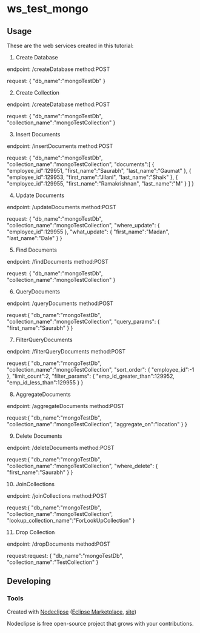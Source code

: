 

# ws_test_mongo



## Usage
These are the web services created in this tutorial:

1. Create Database

endpoint: /createDatabase
method:POST

request: {
  "db_name":"mongoTestDb"
}

2. Create Collection

endpoint: /createDatabase
method:POST

request: {
  "db_name":"mongoTestDb",
  "collection_name":"mongoTestCollection"
}

3. Insert Documents

endpoint: /insertDocuments
method:POST

request: {
  "db_name":"mongoTestDb",
  "collection_name":"mongoTestCollection",
  "documents":[
  	{
  		"employee_id":129951,
  		"first_name":"Saurabh",
  		"last_name":"Gaumat"
  	},
  	{
  		"employee_id":129953,
  		"first_name":"Jilani",
  		"last_name":"Shaik"
  	},
  	{
  		"employee_id":129955,
  		"first_name":"Ramakrishnan",
  		"last_name":"M"
  	}
  ]
}

4. Update Documents

endpoint: /updateDocuments
method:POST

request: {
  "db_name":"mongoTestDb",
  "collection_name":"mongoTestCollection",
  "where_update":
  {
  	"employee_id":129955
  },
  "what_update":
  {
  	"first_name":"Madan",
  	"last_name":"Dale"
  }
}

5. Find Documents

endpoint: /findDocuments
method:POST

request: {
  "db_name":"mongoTestDb",
  "collection_name":"mongoTestCollection"
}

6. QueryDocuments

endpoint: /queryDocuments
method:POST

request:{
  "db_name":"mongoTestDb",
  "collection_name":"mongoTestCollection",
  "query_params":
  {
  	"first_name":"Saurabh"
  }
}

7. FilterQueryDocuments

endpoint: /filterQueryDocuments
method:POST

request:{
  "db_name":"mongoTestDb",
  "collection_name":"mongoTestCollection",
  "sort_order":
  {
  	"employee_id":-1
  },
  "limit_count":2,
  "filter_params":
  {
  	"emp_id_greater_than":129952,
  	"emp_id_less_than":129955
  }
}

8. AggregateDocuments

endpoint: /aggregateDocuments
method:POST

request:{
  "db_name":"mongoTestDb",
  "collection_name":"mongoTestCollection",
  "aggregate_on":"location"
  }
}

9. Delete Documents

endpoint: /deleteDocuments
method:POST

request:{
  "db_name":"mongoTestDb",
  "collection_name":"mongoTestCollection",
  "where_delete":
  {
  	"first_name":"Saurabh"
  }
}

10. JoinCollections

endpoint: /joinCollections
method:POST

request:{
  "db_name":"mongoTestDb",
  "collection_name":"mongoTestCollection",
  "lookup_collection_name":"ForLookUpCollection"
}

11. Drop Collection

endpoint: /dropDocuments
method:POST

request:request: {
  "db_name":"mongoTestDb",
  "collection_name":"TestCollection"
}


## Developing



### Tools

Created with [Nodeclipse](https://github.com/Nodeclipse/nodeclipse-1)
 ([Eclipse Marketplace](http://marketplace.eclipse.org/content/nodeclipse), [site](http://www.nodeclipse.org))   

Nodeclipse is free open-source project that grows with your contributions.
